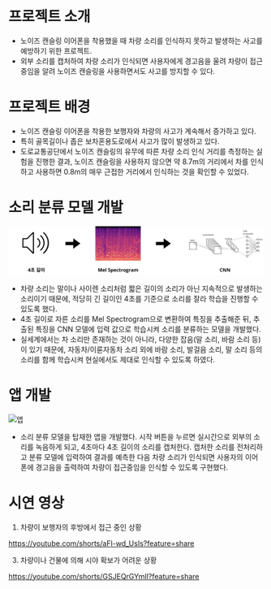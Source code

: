 # 프로젝트 소개
- 노이즈 캔슬링 이어폰을 착용했을 때 차량 소리를 인식하지 못하고 발생하는 사고를 예방하기 위한 프로젝트.
- 외부 소리를 캡처하여 차량 소리가 인식되면 사용자에게 경고음을 울려 차량이 접근 중임을 알려 노이즈 캔슬링을 사용하면서도 사고를 방지할 수 있다.

# 프로젝트 배경
- 노이즈 캔슬링 이어폰을 착용한 보행자와 차량의 사고가 계속해서 증가하고 있다.
- 특히 골목길이나 좁은 보차혼용도로에서 사고가 많이 발생하고 있다.
- 도로교통공단에서 노이즈 캔슬링의 유무에 따른 차량 소리 인식 거리를 측정하는 실험을 진행한 결과, 노이즈 캔슬링을 사용하지 않으면 약 8.7m의 거리에서 차를 인식하고 사용하면 0.8m의 매우 근접한 거리에서 인식하는 것을 확인할 수 있었다.

# 소리 분류 모델 개발

![model](https://github.com/jihyuk02/vehicle-warning-system/blob/main/images/model.jpg)

- 차량 소리는 말이나 사이렌 소리처럼 짧은 길이의 소리가 아닌 지속적으로 발생하는 소리이기 때문에, 적당히 긴 길이인 4초를 기준으로 소리를 잘라 학습을 진행할 수 있도록 했다.
- 4초 길이로 자른 소리를 Mel Spectrogram으로 변환하여 특징을 추출해준 뒤, 추출된 특징을 CNN 모델에 입력 값으로 학습시켜 소리를 분류하는 모델을 개발했다.
- 실세계에서는 차 소리만 존재하는 것이 아니라, 다양한 잡음(말 소리, 바람 소리 등)이 있기 때문에, 자동차/이륜자동차 소리 외에 바람 소리, 발걸음 소리, 말 소리 등의 소리를 함께 학습시켜 현실에서도 제대로 인식할 수 있도록 하였다.

# 앱 개발

![앱](https://github.com/jihyuk02/vehicle-warning-system/blob/main/images/%EC%95%B1.jpg)

- 소리 분류 모델을 탑재한 앱을 개발했다. 시작 버튼을 누르면 실시간으로 외부의 소리를 녹음하게 되고, 4초마다 4초 길이의 소리를 캡처한다. 캡처한 소리를 전처리하고 분류 모델에 입력하여 결과를 예측한 다음 차량 소리가 인식되면 사용자의 이어폰에 경고음을 출력하여 차량이 접근중임을 인식할 수 있도록 구현했다.

# 시연 영상
1. 차량이 보행자의 후방에서 접근 중인 상황

https://youtube.com/shorts/aFl-wd_UsIs?feature=share

3. 차량이나 건물에 의해 시야 확보가 어려운 상황

https://youtube.com/shorts/GSJEQrGYmlI?feature=share
